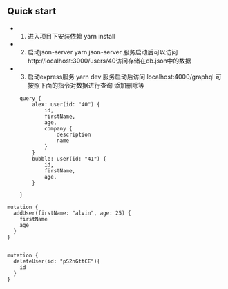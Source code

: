 ## Quick start 

- 1. 进入项目下安装依赖 yarn install
- 2. 启动json-server yarn json-server 服务启动后可以访问http://localhost:3000/users/40访问存储在db.json中的数据
- 3. 启动express服务 yarn dev 服务启动后访问 localhost:4000/graphql 可按照下面的指令对数据进行查询 添加删除等

```
	query {
		alex: user(id: "40") {
			id,
			firstName,
			age,
			company {
				description
				name
			}
		}
		bubble: user(id: "41") {
			id,
			firstName,
			age,
		}
		
	}
```


```
mutation {
  addUser(firstName: "alvin", age: 25) {
    firstName
    age
  }
}


mutation {
  deleteUser(id: "pS2nGttCE"){
    id
  }
}

```

